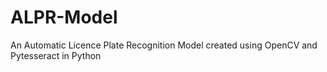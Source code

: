 # ALPR-Model
An Automatic Licence Plate Recognition Model created using OpenCV and Pytesseract in Python
